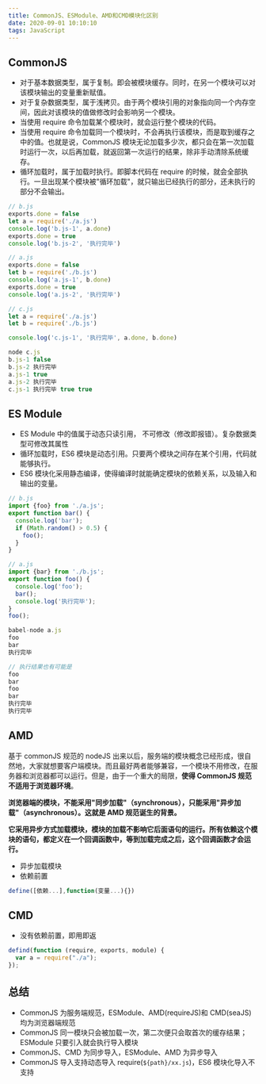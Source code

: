 ```yaml
---
title: CommonJS、ESModule、AMD和CMD模块化区别
date: 2020-09-01 10:10:10
tags: JavaScript
---
```


## CommonJS

- 对于基本数据类型，属于复制。即会被模块缓存。同时，在另一个模块可以对该模块输出的变量重新赋值。
- 对于复杂数据类型，属于浅拷贝。由于两个模块引用的对象指向同一个内存空间，因此对该模块的值做修改时会影响另一个模块。
- 当使用 require 命令加载某个模块时，就会运行整个模块的代码。
- 当使用 require 命令加载同一个模块时，不会再执行该模块，而是取到缓存之中的值。也就是说，CommonJS 模块无论加载多少次，都只会在第一次加载时运行一次，以后再加载，就返回第一次运行的结果，除非手动清除系统缓存。
- 循环加载时，属于加载时执行。即脚本代码在 require 的时候，就会全部执行。一旦出现某个模块被"循环加载"，就只输出已经执行的部分，还未执行的部分不会输出。

```js
// b.js
exports.done = false
let a = require('./a.js')
console.log('b.js-1', a.done)
exports.done = true
console.log('b.js-2', '执行完毕')

// a.js
exports.done = false
let b = require('./b.js')
console.log('a.js-1', b.done)
exports.done = true
console.log('a.js-2', '执行完毕')

// c.js
let a = require('./a.js')
let b = require('./b.js')

console.log('c.js-1', '执行完毕', a.done, b.done)

node c.js
b.js-1 false
b.js-2 执行完毕
a.js-1 true
a.js-2 执行完毕
c.js-1 执行完毕 true true

```

## ES Module

- ES Module 中的值属于动态只读引用， 不可修改（修改即报错）。复杂数据类型可修改其属性
- 循环加载时，ES6 模块是动态引用。只要两个模块之间存在某个引用，代码就能够执行。
- ES6 模块化采用静态编译，使得编译时就能确定模块的依赖关系，以及输入和输出的变量。

```js
// b.js
import {foo} from './a.js';
export function bar() {
  console.log('bar');
  if (Math.random() > 0.5) {
    foo();
  }
}

// a.js
import {bar} from './b.js';
export function foo() {
  console.log('foo');
  bar();
  console.log('执行完毕');
}
foo();

babel-node a.js
foo
bar
执行完毕

// 执行结果也有可能是
foo
bar
foo
bar
执行完毕
执行完毕
```

## AMD

基于 commonJS 规范的 nodeJS 出来以后，服务端的模块概念已经形成，很自然地，大家就想要客户端模块。而且最好两者能够兼容，一个模块不用修改，在服务器和浏览器都可以运行。但是，由于一个重大的局限，**使得 CommonJS 规范不适用于浏览器环境**。

**浏览器端的模块，不能采用"同步加载"（synchronous），只能采用"异步加载"（asynchronous）。这就是 AMD 规范诞生的背景。**

**它采用异步方式加载模块，模块的加载不影响它后面语句的运行。所有依赖这个模块的语句，都定义在一个回调函数中，等到加载完成之后，这个回调函数才会运行。**

- 异步加载模块
- 依赖前置

```js
define([依赖...],function(变量...){})
```

## CMD

- 没有依赖前置，即用即返

```js
defind(function (require, exports, module) {
  var a = require("./a");
});
```

## 总结

- CommonJS 为服务端规范，ESModule、AMD(requireJS)和 CMD(seaJS)均为浏览器端规范
- CommonJS 同一模块只会被加载一次，第二次便只会取首次的缓存结果；ESModule 只要引入就会执行导入模块
- CommonJS、CMD 为同步导入，ESModule、AMD 为异步导入
- CommonJS 导入支持动态导入 require(`${path}/xx.js`)，ES6 模块化导入不支持
